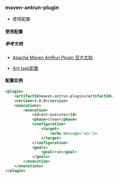 ### maven-antrun-plugin

- 使用配置

#### 使用配置

##### 参考文档

- [Apache Maven AntRun Plugin 官方文档](https://maven.apache.org/plugins/maven-antrun-plugin/index.html)

- [Ant task配置](https://ant.apache.org/manual/index.html)



#### 配置实例

```xml
<plugin>
    <artifactId>maven-antrun-plugin</artifactId>
    <version>3.0.0</version>
    <executions>
        <execution>
            <id>ant-execute</id>
            <phase>clean</phase>
            <configuration>
                <target>
                    <echo message="abc"/>
                </target>
            </configuration>
            <goals>
                <goal>run</goal>
            </goals>
        </execution>
    </executions>
</plugin>
```


